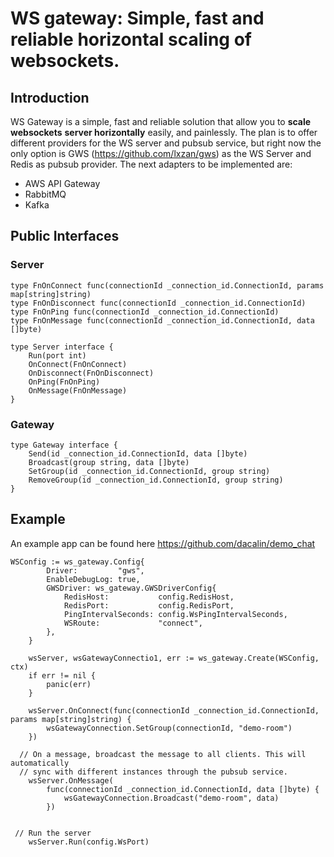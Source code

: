 # WS gateway: Simple, fast and reliable horizontal scaling of websockets.

## Introduction
WS Gateway is a simple, fast and reliable solution that allow you to **scale websockets** **server horizontally** easily, and painlessly. The plan is to offer different providers for the WS server and pubsub service, but right now the only option is GWS (https://github.com/lxzan/gws) as the WS Server and Redis as pubsub provider. 
The next adapters to be implemented are:
- AWS API Gateway
- RabbitMQ
- Kafka

## Public Interfaces

### Server
```
type FnOnConnect func(connectionId _connection_id.ConnectionId, params map[string]string)
type FnOnDisconnect func(connectionId _connection_id.ConnectionId)
type FnOnPing func(connectionId _connection_id.ConnectionId)
type FnOnMessage func(connectionId _connection_id.ConnectionId, data []byte)

type Server interface {
	Run(port int)
	OnConnect(FnOnConnect)
	OnDisconnect(FnOnDisconnect)
	OnPing(FnOnPing)
	OnMessage(FnOnMessage)
}
```


### Gateway
```
type Gateway interface {
	Send(id _connection_id.ConnectionId, data []byte)
	Broadcast(group string, data []byte)
	SetGroup(id _connection_id.ConnectionId, group string)
	RemoveGroup(id _connection_id.ConnectionId, group string)
}
```


## Example
An example app can be found here https://github.com/dacalin/demo_chat

```
WSConfig := ws_gateway.Config{
		Driver:         "gws",
		EnableDebugLog: true,
		GWSDriver: ws_gateway.GWSDriverConfig{
			RedisHost:           config.RedisHost,
			RedisPort:           config.RedisPort,
			PingIntervalSeconds: config.WsPingIntervalSeconds,
			WSRoute:             "connect",
		},
	}

	wsServer, wsGatewayConnectio1, err := ws_gateway.Create(WSConfig, ctx)
	if err != nil {
		panic(err)
	}

	wsServer.OnConnect(func(connectionId _connection_id.ConnectionId, params map[string]string) {
		wsGatewayConnection.SetGroup(connectionId, "demo-room")
	})

  // On a message, broadcast the message to all clients. This will automatically
  // sync with different instances through the pubsub service.
	wsServer.OnMessage(
		func(connectionId _connection_id.ConnectionId, data []byte) {
			wsGatewayConnection.Broadcast("demo-room", data)
		})


 // Run the server
	wsServer.Run(config.WsPort)

```
